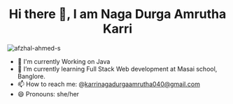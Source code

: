  <h1 text align=center>Hi there 👋, I am Naga Durga Amrutha Karri</h1>
<p align="left"> <img src="https://komarev.com/ghpvc/?username=Amrutha010&label=Profile%20views&color=0e75b6&style=flat" alt="afzhal-ahmed-s" /> </p>

- 🔭 I'm currently Working on Java
- 🌱 I’m currently learning Full Stack Web development at Masai school, Banglore.
- 📫 How to reach me: @karrinagadurgaamrutha040@gmail.com
- 😄 Pronouns: she/her

